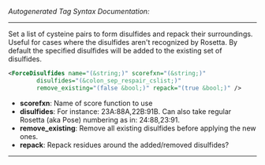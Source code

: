 <!-- THIS IS AN AUTOGENERATED FILE: Don't edit it directly, instead change the schema definition in the code itself. -->

_Autogenerated Tag Syntax Documentation:_

---
Set a list of cysteine pairs to form disulfides and repack their surroundings. Useful for cases where the disulfides aren't recognized by Rosetta. By default the specified disulfides will be added to the existing set of disulfides.

```xml
<ForceDisulfides name="(&string;)" scorefxn="(&string;)"
        disulfides="(&colon_sep_respair_cslist;)"
        remove_existing="(false &bool;)" repack="(true &bool;)" />
```

-   **scorefxn**: Name of score function to use
-   **disulfides**: For instance: 23A:88A,22B:91B. Can also take regular Rosetta (aka Pose) numbering as in: 24:88,23:91.
-   **remove_existing**: Remove all existing disulfides before applying the new ones.
-   **repack**: Repack residues around the added/removed disulfides?

---
